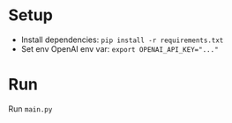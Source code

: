 # Setup
* Install dependencies: `pip install -r requirements.txt`
* Set env OpenAI env var: `export OPENAI_API_KEY="..."` 

# Run
Run `main.py`
